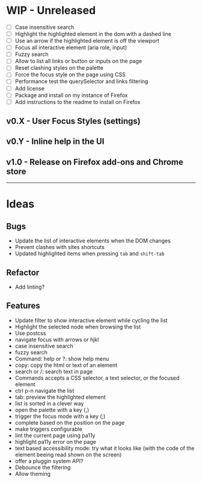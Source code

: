 # WIP - Unreleased

- [ ] Case insensitive search
- [ ] Highlight the highlighted element in the dom with a dashed line
- [ ] Use an arrow if the highlighted element is off the viewport
- [ ] Focus all interactive element (aria role, input)
- [ ] Fuzzy search
- [ ] Allow to list all links or button or inputs on the page
- [ ] Reset clashing styles on the palette
- [ ] Force the focus style on the page using CSS
- [ ] Performance test the querySelector and links filtering
- [ ] Add license
- [ ] Package and install on my instance of Firefox
- [ ] Add instructions to the readme to install on Firefox

## v0.X - User Focus Styles (settings)
## v0.Y - Inline help in the UI
## v1.0 - Release on Firefox add-ons and Chrome store

----

# Ideas

## Bugs

* Update the list of interactive elements when the DOM changes
* Prevent clashes with sites shortcuts
* Updated highlighted items when pressing `tab` and `shift-tab`

## Refactor

* Add linting?

## Features

* Update filter to show interactive element while cycling the list
* Highlight the selected node when browsing the list
* Use postcss
* navigate focus with arrows or hjkl
* case insensitive search
* fuzzy search
* Command: help or ?: show help menu
* copy: copy the html or text of an element
* search or /: search text in page
* Commands accepts a CSS selector, a text selector, or the focused element
* ctrl p-n navigate the list
* tab: preview the highlighted element
* list is sorted in a clever way
* open the palette with a key (,)
* trigger the focus mode with a key (;)
* complete based on the position on the page
* make triggers configurable
* lint the current page using pa11y
* highlight pa11y error on the page
* text based accessibility mode: try what it looks like (with the code of the element beeing read shown on the screen)
* offer a pluggin system API?
* Debounce the filtering
* Allow theming
